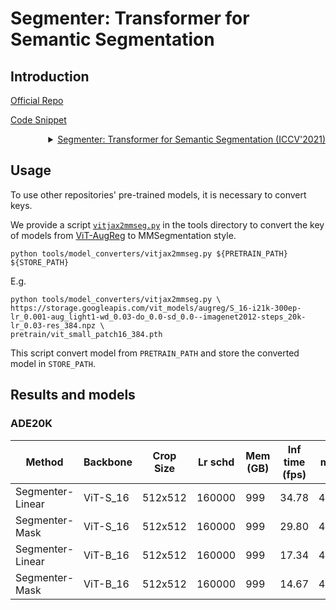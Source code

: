 # Segmenter: Transformer for Semantic Segmentation

## Introduction

<!-- [ALGORITHM] -->

<a href="https://github.com/rstrudel/segmenter">Official Repo</a>

<a href="https://github.com/open-mmlab/mmsegmentation/blob/v0.21.0/mmseg/models/backbones/mit.py#L246">Code Snippet</a>

<details>
<summary align="right"><a href="https://arxiv.org/abs/2105.05633">Segmenter: Transformer for Semantic Segmentation (ICCV'2021)</a></summary>

```latex
@article{strudel2021Segmenter,
  title={Segmenter: Transformer for Semantic Segmentation},
  author={Strudel, Robin and Ricardo, Garcia, and Laptev, Ivan and Schmid, Cordelia},
  journal={arXiv preprint arXiv:2105.05633},
  year={2021}
}
```

</details>

## Usage

To use other repositories' pre-trained models, it is necessary to convert keys.

We provide a script [`vitjax2mmseg.py`](../../tools/model_converters/vitjax2mmseg.py) in the tools directory to convert the key of models from [ViT-AugReg](https://github.com/google-research/vision_transformer) to MMSegmentation style.

```shell
python tools/model_converters/vitjax2mmseg.py ${PRETRAIN_PATH} ${STORE_PATH}
```

E.g.

```shell
python tools/model_converters/vitjax2mmseg.py \
https://storage.googleapis.com/vit_models/augreg/S_16-i21k-300ep-lr_0.001-aug_light1-wd_0.03-do_0.0-sd_0.0--imagenet2012-steps_20k-lr_0.03-res_384.npz \
pretrain/vit_small_patch16_384.pth
```

This script convert model from `PRETRAIN_PATH` and store the converted model in `STORE_PATH`.

## Results and models

### ADE20K

| Method | Backbone | Crop Size | Lr schd | Mem (GB) | Inf time (fps) | mIoU  | mIoU(ms+flip) | config | download |
| ------ | -------- | --------- | ---------- | ------- | -------- | --- | --- | -------------- | ----- |
| Segmenter-Linear | ViT-S_16 | 512x512 | 160000   | 999        | 34.78              | 45.57 | 45.69            | [config]() | [model](https://download.openmmlab.com/mmsegmentation/v0.5/segformer/segformer_mit-b0_512x512_160k_ade20k/segformer_mit-b0_512x512_160k_ade20k_20210726_101530-8ffa8fda.pth) &#124; [log](https://download.openmmlab.com/mmsegmentation/v0.5/segformer/segformer_mit-b0_512x512_160k_ade20k/segformer_mit-b0_512x512_160k_ade20k_20210726_101530.log.json) |
| Segmenter-Mask | ViT-S_16 | 512x512 | 160000   | 999        | 29.80              | 45.96 | 46.51            | [config]() | [model](https://download.openmmlab.com/mmsegmentation/v0.5/segformer/segformer_mit-b0_512x512_160k_ade20k/segformer_mit-b0_512x512_160k_ade20k_20210726_101530-8ffa8fda.pth) &#124; [log](https://download.openmmlab.com/mmsegmentation/v0.5/segformer/segformer_mit-b0_512x512_160k_ade20k/segformer_mit-b0_512x512_160k_ade20k_20210726_101530.log.json) |
| Segmenter-Linear | ViT-B_16 | 512x512 | 160000   | 999        | 17.34              | 48.69 | 48.71            | [config]() | [model](https://download.openmmlab.com/mmsegmentation/v0.5/segformer/segformer_mit-b0_512x512_160k_ade20k/segformer_mit-b0_512x512_160k_ade20k_20210726_101530-8ffa8fda.pth) &#124; [log](https://download.openmmlab.com/mmsegmentation/v0.5/segformer/segformer_mit-b0_512x512_160k_ade20k/segformer_mit-b0_512x512_160k_ade20k_20210726_101530.log.json) |
| Segmenter-Mask | ViT-B_16 |512x512 |  160000   | 999        | 14.67              | 48.69 | 49.51            | [config]()  | [model]() &#124; [log]()     |
